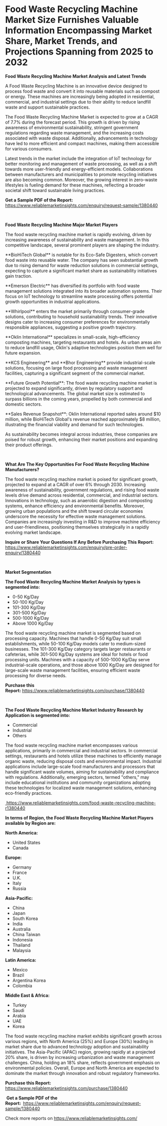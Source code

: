 <p><h1>Food Waste Recycling Machine Market Size Furnishes Valuable Information Encompassing Market Share, Market Trends, and Projections Spanning from 2025 to 2032</h1></p><p><strong>Food Waste Recycling Machine Market Analysis and Latest Trends</strong></p>
<p><p>A Food Waste Recycling Machine is an innovative device designed to process food waste and convert it into reusable materials such as compost or energy. These machines are increasingly being adopted in residential, commercial, and industrial settings due to their ability to reduce landfill waste and support sustainable practices.</p><p>The Food Waste Recycling Machine Market is expected to grow at a CAGR of 7.7% during the forecast period. This growth is driven by rising awareness of environmental sustainability, stringent government regulations regarding waste management, and the increasing costs associated with waste disposal. Additionally, advancements in technology have led to more efficient and compact machines, making them accessible for various consumers.</p><p>Latest trends in the market include the integration of IoT technology for better monitoring and management of waste processing, as well as a shift towards more user-friendly and energy-efficient models. Collaborations between manufacturers and municipalities to promote recycling initiatives are also becoming common. Moreover, the growing interest in zero-waste lifestyles is fueling demand for these machines, reflecting a broader societal shift toward sustainable living practices.</p></p>
<p><strong>Get a Sample PDF of the Report:&nbsp;</strong> <a href="https://www.reliablemarketinsights.com/enquiry/request-sample/1380440?utm_campaign=2137&utm_medium=2&utm_source=Github&utm_content=ia&utm_term=23022025&utm_id=food-waste-recycling-machine">https://www.reliablemarketinsights.com/enquiry/request-sample/1380440</a></p>
<p>&nbsp;</p>
<p><strong>Food Waste Recycling Machine Major Market Players</strong></p>
<p><p>The food waste recycling machine market is rapidly evolving, driven by increasing awareness of sustainability and waste management. In this competitive landscape, several prominent players are shaping the industry.</p><p>**BioHiTech Global** is notable for its Eco-Safe Digesters, which convert food waste into reusable water. The company has seen substantial growth due to rising demand for waste reduction solutions in commercial settings, expecting to capture a significant market share as sustainability initiatives gain traction.</p><p>**Emerson Electric** has diversified its portfolio with food waste management solutions integrated into its broader automation systems. Their focus on IoT technology to streamline waste processing offers potential growth opportunities in industrial applications.</p><p>**Whirlpool** enters the market primarily through consumer-grade solutions, contributing to household sustainability trends. Their innovative designs cater to increasing consumer preferences for environmentally responsible appliances, suggesting a positive growth trajectory.</p><p>**Oklin International** specializes in small-scale, high-efficiency composting machines, targeting restaurants and hotels. As urban areas aim to reduce landfill usage, Oklin's adaptive technologies position them well for future expansion.</p><p>**KCS Engineering** and **Bhor Engineering** provide industrial-scale solutions, focusing on large food processing and waste management facilities, capturing a significant segment of the commercial market.</p><p>**Future Growth Potential**: The food waste recycling machine market is projected to expand significantly, driven by regulatory support and technological advancements. The global market size is estimated to surpass billions in the coming years, propelled by both commercial and domestic sectors.</p><p>**Sales Revenue Snapshot**: Oklin International reported sales around $10 million, while BioHiTech Global's revenue reached approximately $8 million, illustrating the financial viability and demand for such technologies.</p><p>As sustainability becomes integral across industries, these companies are poised for robust growth, enhancing their market positions and expanding their product offerings.</p></p>
<p>&nbsp;</p>
<p><strong>What Are The Key Opportunities For Food Waste Recycling Machine Manufacturers?</strong></p>
<p><p>The food waste recycling machine market is poised for significant growth, projected to expand at a CAGR of over 6% through 2030. Increasing awareness of sustainability, government regulations, and rising food waste levels drive demand across residential, commercial, and industrial sectors. Innovations in technology, such as anaerobic digestion and composting systems, enhance efficiency and environmental benefits. Moreover, growing urban populations and the shift toward circular economies underscore the necessity for effective waste management solutions. Companies are increasingly investing in R&D to improve machine efficiency and user-friendliness, positioning themselves strategically in a rapidly evolving market landscape.</p></p>
<p><strong>Inquire or Share Your Questions If Any Before Purchasing This Report:</strong> <a href="https://www.reliablemarketinsights.com/enquiry/pre-order-enquiry/1380440?utm_campaign=2137&utm_medium=2&utm_source=Github&utm_content=ia&utm_term=23022025&utm_id=food-waste-recycling-machine">https://www.reliablemarketinsights.com/enquiry/pre-order-enquiry/1380440</a></p>
<p>&nbsp;</p>
<p><strong>Market Segmentation</strong></p>
<p><strong>The Food Waste Recycling Machine Market Analysis by types is segmented into:</strong></p>
<p><ul><li>0-50 Kg/Day</li><li>50-100 Kg/Day</li><li>101-300 Kg/Day</li><li>301-500 Kg/Day</li><li>500-1000 Kg/Day</li><li>Above 1000 Kg/Day</li></ul></p>
<p><p>The food waste recycling machine market is segmented based on processing capacity. Machines that handle 0-50 Kg/Day suit small establishments, while 50-100 Kg/Day models cater to medium-sized businesses. The 101-300 Kg/Day category targets larger restaurants or cafeterias, while 301-500 Kg/Day systems are ideal for hotels or food processing units. Machines with a capacity of 500-1000 Kg/Day serve industrial-scale operations, and those above 1000 Kg/Day are designed for large-scale waste management facilities, ensuring efficient waste processing for diverse needs.</p></p>
<p><strong>Purchase this Report:&nbsp;</strong><a href="https://www.reliablemarketinsights.com/purchase/1380440?utm_campaign=2137&utm_medium=2&utm_source=Github&utm_content=ia&utm_term=23022025&utm_id=food-waste-recycling-machine">https://www.reliablemarketinsights.com/purchase/1380440</a></p>
<p>&nbsp;</p>
<p><strong>The Food Waste Recycling Machine Market Industry Research by Application is segmented into:</strong></p>
<p><ul><li>Commercial</li><li>Industrial</li><li>Others</li></ul></p>
<p><p>The food waste recycling machine market encompasses various applications, primarily in commercial and industrial sectors. In commercial settings, restaurants and hotels utilize these machines to efficiently manage organic waste, reducing disposal costs and environmental impact. Industrial applications include large-scale food manufacturers and processors that handle significant waste volumes, aiming for sustainability and compliance with regulations. Additionally, emerging sectors, termed "others," may include educational institutions and community organizations adopting these technologies for localized waste management solutions, enhancing eco-friendly practices.</p></p>
<p><a href="https://www.reliablemarketinsights.com/food-waste-recycling-machine-r1380440?utm_campaign=2137&utm_medium=2&utm_source=Github&utm_content=ia&utm_term=23022025&utm_id=food-waste-recycling-machine">&nbsp;https://www.reliablemarketinsights.com/food-waste-recycling-machine-r1380440</a></p>
<p><strong>In terms of Region, the Food Waste Recycling Machine Market Players available by Region are:</strong></p>
<p>
    <p> <strong> North America: </strong>
        <ul>
            <li>United States</li>
            <li>Canada</li>
        </ul>
        </p> 
    <p> <strong> Europe: </strong>
        <ul>
            <li>Germany</li>
            <li>France</li>
            <li>U.K.</li>
            <li>Italy</li>
            <li>Russia</li>
        </ul>
        </p> 
    <p> <strong> Asia-Pacific: </strong>
        <ul>
            <li>China</li>
            <li>Japan</li>
            <li>South Korea</li>
            <li>India</li>
            <li>Australia</li>
            <li>China Taiwan</li>
            <li>Indonesia</li>
            <li>Thailand</li>
            <li>Malaysia</li>
        </ul>
        </p> 
    <p> <strong> Latin America: </strong>
        <ul>
            <li>Mexico</li>
            <li>Brazil</li>
            <li>Argentina Korea</li>
            <li>Colombia</li>
        </ul>
        </p> 
    <p> <strong> Middle East & Africa: </strong>
        <ul>
            <li>Turkey</li>
            <li>Saudi</li>
            <li>Arabia</li>
            <li>UAE</li>
            <li>Korea</li>
        </ul>
    </p>
    </p>
<p><p>The food waste recycling machine market exhibits significant growth across various regions, with North America (25%) and Europe (30%) leading in market share due to advanced technology adoption and sustainability initiatives. The Asia-Pacific (APAC) region, growing rapidly at a projected 20% share, is driven by increasing urbanization and waste management challenges. China, holding an 18% share, reflects government emphasis on environmental policies. Overall, Europe and North America are expected to dominate the market through innovation and robust regulatory frameworks.</p></p>
<p><strong>Purchase this Report: </strong><a href="https://www.reliablemarketinsights.com/purchase/1380440?utm_campaign=2137&utm_medium=2&utm_source=Github&utm_content=ia&utm_term=23022025&utm_id=food-waste-recycling-machine">https://www.reliablemarketinsights.com/purchase/1380440</a></p>
<p>&nbsp;<strong>Get a Sample PDF of the Report:&nbsp;&nbsp;</strong><a href="https://www.reliablemarketinsights.com/enquiry/request-sample/1380440?utm_campaign=2137&utm_medium=2&utm_source=Github&utm_content=ia&utm_term=23022025&utm_id=food-waste-recycling-machine">https://www.reliablemarketinsights.com/enquiry/request-sample/1380440</a></p>
<p><strong></strong></p>
<p>Check more reports on <a href="https://www.reliablemarketinsights.com/?utm_campaign=2137&utm_medium=2&utm_source=Github&utm_content=ia&utm_term=23022025&utm_id=food-waste-recycling-machine">https://www.reliablemarketinsights.com/</a></p>